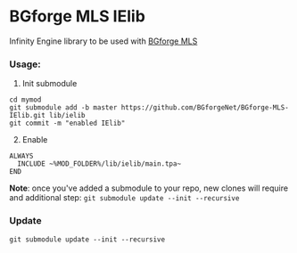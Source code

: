 # BGforge MLS IElib
Infinity Engine library to be used with [BGforge MLS](https://github.com/BGforgeNet/vscode-bgforge-mls)

### Usage:

1. Init submodule
  ```
  cd mymod
  git submodule add -b master https://github.com/BGforgeNet/BGforge-MLS-IElib.git lib/ielib
  git commit -m "enabled IElib"
  ```
2. Enable
  ```
  ALWAYS
    INCLUDE ~%MOD_FOLDER%/lib/ielib/main.tpa~
  END
  ```

__Note__: once you've added a submodule to your repo, new clones will require and additional step: `git submodule update --init --recursive`

### Update

```
git submodule update --init --recursive
```
